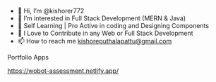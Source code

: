- 👋 Hi, I’m @kishorer772
- 👀 I’m interested in Full Stack Development (MERN & Java)
- 🌱 Self Learning | Pro Active in coding and Designing Components
- 💞️ I Love to Contribute in any Web or Full Stack Development
- 📫 How to reach me kishoreputhalapattu@gmail.com

<!---
kishorer772/kishorer772 is a ✨ special ✨ repository because its `README.md` (this file) appears on your GitHub profile.
You can click the Preview link to take a look at your changes.
--->


Portfolio Apps

https://wobot-assessment.netlify.app/

